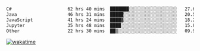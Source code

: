 <!--START_SECTION:waka-->

```txt
C#                     62 hrs 40 mins  ███████░░░░░░░░░░░░░░░░░░   27.65 %
Java                   46 hrs 31 mins  █████░░░░░░░░░░░░░░░░░░░░   20.53 %
JavaScript             41 hrs 24 mins  ████▓░░░░░░░░░░░░░░░░░░░░   18.27 %
Jupyter                35 hrs 48 mins  ████░░░░░░░░░░░░░░░░░░░░░   15.80 %
Other                  22 hrs 30 mins  ██▒░░░░░░░░░░░░░░░░░░░░░░   09.93 %
```

<!--END_SECTION:waka-->
[![wakatime](https://wakatime.com/badge/user/6c2f442e-41b4-42e3-bc06-d5d8203ad1da.svg)](https://wakatime.com/@6c2f442e-41b4-42e3-bc06-d5d8203ad1da)
